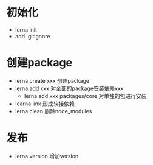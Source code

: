 # 初始化
- lerna init
- add .gitignore
# 创建package
- lerna create xxx 创建package
- lerna add  xxx 对全部的package安装依赖xxx
    - lerna add xxx packages/core 对单独的包进行安装
- learna link 形成软接依赖
- lerna clean 删除node_modules
# 发布
- lerna version 增加version